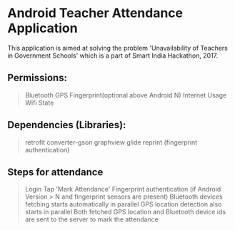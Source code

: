 # Android Teacher Attendance Application

This application is aimed at solving the problem 'Unavailability of Teachers in Government Schools' which is a part of Smart India Hackathon, 2017.

## Permissions:

> Bluetooth
> GPS
> Fingerprint(optional above Android N)
> Internet Usage
> Wifi State

## Dependencies (Libraries):

> retrofit
> converter-gson
> graphview
> glide
> reprint (fingerprint authentication)

## Steps for attendance

> Login
> Tap 'Mark Attendance'
> Fingerprint authentication (if Android Version > N and fingerprint sensors are present)
> Bluetooth devices fetching starts automatically in parallel
> GPS location detection also starts in parallel
> Both fetched GPS location and Bluetooth device ids are sent to the server to mark the attendance

